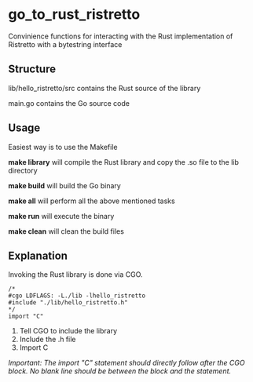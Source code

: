# go_to_rust_ristretto
Convinience functions for interacting with the Rust implementation of Ristretto with a bytestring interface

## Structure
lib/hello_ristretto/src contains the Rust source of the library

main.go contains the Go source code

## Usage
Easiest way is to use the Makefile

**make library**    will compile the Rust library and copy the .so file to the lib directory

**make build**      will build the Go binary

**make all**        will perform all the above mentioned tasks

**make run**        will execute the binary

**make clean**      will clean the build files

## Explanation
Invoking the Rust library is done via CGO.

```
/*
#cgo LDFLAGS: -L./lib -lhello_ristretto
#include "./lib/hello_ristretto.h"
*/
import "C"
```
1. Tell CGO to include the library
2. Include the .h file
3. Import C

*Important: The import "C" statement should directly follow after the CGO block. No blank line should be between the block and the statement.*
